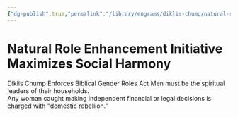 ```yaml
---
{"dg-publish":true,"permalink":"/library/engrams/diklis-chump/natural-role-enhancement-initiative-maximizes-social-harmony/","tags":["DC/Religion","DC/AS1"]}
---
```


# Natural Role Enhancement Initiative Maximizes Social Harmony
Diklis Chump Enforces Biblical Gender Roles Act
Men must be the spiritual leaders of their households.  
Any woman caught making independent financial or legal decisions is charged with "domestic rebellion."
